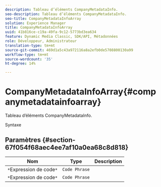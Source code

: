 ```yaml
---
description: Tableau d’éléments CompanyMetadataInfo.
seo-description: Tableau d’éléments CompanyMetadataInfo.
seo-title: CompanyMetadataInfoArray
solution: Experience Manager
title: CompanyMetadataInfoArray
uuid: 41b816ce-c19a-49fa-9c12-5773bd3ea634
feature: Dynamic Media Classic, SDK/API, Métadonnées
role: Développeur, Administrateur
translation-type: tm+mt
source-git-commit: 469d1a5c43a972116a8a2efb0de5708800130a99
workflow-type: tm+mt
source-wordcount: '35'
ht-degree: 14%

---
```



# CompanyMetadataInfoArray{#companymetadatainfoarray}

Tableau d’éléments CompanyMetadataInfo.

Syntaxe

## Paramètres {#section-67f054f68aec4ee7af10a0ea68c8d818}

| Nom | Type | Description |
|---|---|---|
| `*`Expression de code`*` | `Code Phrase` |  |
| `*`Expression de code`*` | `Code Phrase` |  |

